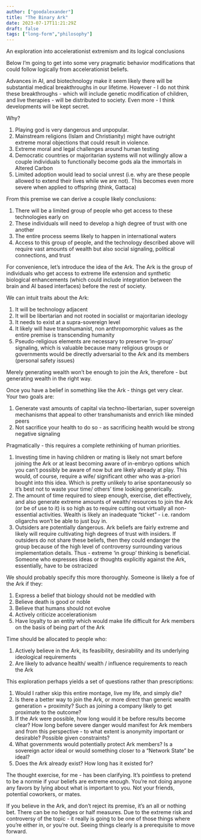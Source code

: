 ```yaml
---
author: ["goodalexander"]
title: "The Binary Ark"
date: 2023-07-17T11:21:29Z
draft: false
tags: ["long-form","philosophy"]
---
```


An exploration into accelerationist extremism and its logical conclusions 


Below I’m going to get into some very pragmatic behavior modifications that could follow logically from accelerationist beliefs. 

Advances in AI, and biotechnology make it seem likely there will be substantial medical breakthroughs in our lifetime. However - I do not think these breakthroughs - which will include genetic modification of children, and live therapies - will be distributed to society. Even more - I think developments will be kept secret. 

Why? 

1. Playing god is very dangerous and unpopular.
2. Mainstream religions (Islam and Christianity) might have outright extreme moral objections that could result in violence. 
3. Extreme moral and legal challenges around human testing 
4. Democratic countries or  majoritarian systems will not willingly allow a couple individuals to functionally become gods ala the immortals in Altered Carbon
5. Limited adoption would lead to social unrest (i.e. why are these people allowed to extend their lives while we are not). This becomes even more severe when applied to offspring (think, Gattaca)

From this premise we can derive a couple likely conclusions:

1. There will be a limited group of people who get access to these technologies early on
2. These individuals will need to develop a high degree of trust with one another 
3. The entire process seems likely to happen in international waters 
4. Access to this group of people, and the technology described above will require vast amounts of wealth but also social signaling, political connections, and trust 

For convenience, let’s introduce the idea of the Ark. The Ark is the group of individuals who get access to extreme life extension and synthetic biological enhancements (which could include integration between the brain and AI based interfaces) before the rest of society. 

We can intuit traits about the Ark:
1. It will be technology adjacent
2. It will be libertarian and not rooted in socialist or majoritarian ideology 
3. It needs to exist at a supra-sovereign level 
4. It likely will have transhumanist, non anthropomorphic values as the entire premise is transcending humanity 
5. Pseudo-religious elements are necessary to preserve ‘in-group’ signaling, which is valuable because many religious groups or governments would be directly adversarial to the Ark and its members (personal safety issues) 

Merely generating wealth won’t be enough to join the Ark, therefore - but generating wealth in the right way. 

Once you have a belief in something like the Ark - things get very clear. Your two goals are:

1. Generate vast amounts of capital via techno-libertarian, super sovereign mechanisms that appeal to other transhumanists and enrich like minded peers
2. Not sacrifice your health to do so - as sacrificing health would be strong negative signaling

Pragmatically - this requires a complete rethinking of human priorities. 

1. Investing time in having children or mating is likely not smart before joining the Ark or at least becoming aware of in-embryo options which you can’t possibly be aware of now but are likely already at play. This would, of course, require a wife/ significant other who was a-priori bought into this idea. Which is pretty unlikely to arise spontaneously so it’s best not to waste your time/ others’ time looking generically. 
2. The amount of time required to sleep enough, exercise, diet effectively, and also generate extreme amounts of wealth/ resources to join the Ark (or be of use to it) is so high as to require cutting out virtually all non-essential activities. Wealth is likely an inadequate “ticket” - i.e. random oligarchs won’t be able to just buy in.  
3. Outsiders are potentially dangerous. Ark beliefs are fairly extreme and likely will require cultivating high degrees of trust with insiders. If outsiders do not share these beliefs, then they could endanger the group because of the high level of controversy surrounding various implementation details. Thus - extreme ‘in group’ thinking is beneficial. Someone who expresses ideas or thoughts explicitly against the Ark, essentially, have to be ostracized 

We should probably specify this more thoroughly. Someone is likely a foe of the Ark if they:

1. Express a belief that biology should not be meddled with
2. Believe death is good or noble
3. Believe that humans should not evolve 
4. Actively criticize accelerationism 
5. Have loyalty to an entity which would make life difficult for Ark members on the basis of being part of the Ark 

Time should be allocated to people who:
1. Actively believe in the Ark, its feasibility, desirability and its underlying ideological requirements 
2. Are likely to advance health/ wealth / influence requirements to reach the Ark

This exploration perhaps yields a set of questions rather than prescriptions:

1. Would I rather skip this entire montage, live my life, and simply die?
2. Is there a better way to join the Ark, or more direct than generic wealth generation + proximity? Such as joining a company likely to get proximate to the outcome? 
3. If the Ark were possible, how long would it be before results become clear? How long before severe danger would manifest for Ark members and from this perspective - to what extent is anonymity important or desirable? Possible given constraints?
4. What governments would potentially protect Ark members? Is a sovereign actor ideal or would something closer to a “Network State” be ideal?  
5. Does the Ark already exist? How long has it existed for? 

The thought exercise, for me - has been clarifying. It’s pointless to pretend to be a normie if your beliefs are extreme enough. You’re not doing anyone any favors by lying about what is important to you. Not your friends, potential coworkers, or mates.

If you believe in the Ark, and don’t reject its premise, it’s an all or nothing bet. There can be no hedges or half measures. Due to the extreme risk and controversy of the topic - it really is going to be one of those things where you’re either in, or you’re out. Seeing things clearly is a prerequisite to move forward. 

